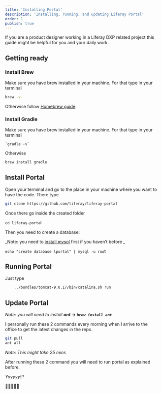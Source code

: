 ```yaml
---
title: 'Installing Portal'
description: 'Installing, running, and updating Liferay Portal'
order: 1
publish: true
---
```


If you are a product designer working in a Liferay DXP related project this guide might be helpful for you and your daily work.

## Getting ready

### Install Brew

Make sure you have brew installed in your machine. For that type in your terminal

```bash
brew -v
```

Otherwise follow [Homebrew guide](https://brew.sh/)

### Install Gradle

Make sure you have brew installed in your machine. For that type in your terminal

    `gradle -v`

Otherwise

```bash
brew install gradle
```

## Install Portal

Open your terminal and go to the place in your machine where you want to have the code. There type

```bash
git clone https://github.com/liferay/liferay-portal
```

Once there go inside the created folder

`cd liferay-porta`l

Then you need to create a database:

_Note: you need to [install mysql](https://dev.mysql.com/doc/refman/5.6/en/osx-installation-pkg.html) first if you haven’t before _

`echo "create database lportal" | mysql -u roo`t

## Running Portal

Just type

```bash
	../bundles/tomcat-9.0.17/bin/catalina.sh run
```

## Update Portal

_Note: you will need to install **ant → `brew install ant`**_

I personally run these 2 commands every morning when I arrive to the office to get the latest changes in the repo.

```bash
git pull
ant all
```

_Note: This might take 25 mins_

After running these 2 command you will need to run portal as explained before.

_Yayyyy!!!_

👏👏👏👏👏
